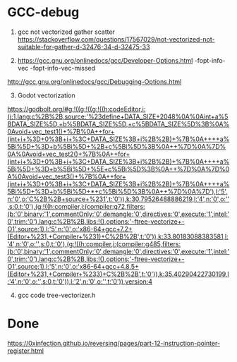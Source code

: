 
# GCC-debug


1. gcc not vectorized  gather scatter
https://stackoverflow.com/questions/17567029/not-vectorized-not-suitable-for-gather-d-32476-34-d-32475-33

2. https://gcc.gnu.org/onlinedocs/gcc/Developer-Options.html
-fopt-info-vec
-fopt-info-vec-missed 

http://gcc.gnu.org/onlinedocs/gcc/Debugging-Options.html


3. Godot vectorization

https://godbolt.org/#g:!((g:!((g:!((h:codeEditor,i:(j:1,lang:c%2B%2B,source:'%23define+DATA_SIZE+2048%0A%0Aint+a%5BDATA_SIZE%5D,+b%5BDATA_SIZE%5D,+c%5BDATA_SIZE%5D%3B%0A%0Avoid+vec_test1()+%7B%0A++for+(int+i+%3D+0%3B+i+%3C+DATA_SIZE%3B+i%2B%2B)+%7B%0A++++a%5Bi%5D+%3D+b%5Bi%5D+%2B+c%5Bi%5D%3B%0A++%7D%0A%7D%0A%0Avoid+vec_test2()+%7B%0A++for+(int+i+%3D+0%3B+i+%3C+DATA_SIZE%3B+i%2B%2B)+%7B%0A++++a%5Bi%5D+%3D+b%5Bi%5D+%5E+c%5Bi%5D%3B%0A++%7D%0A%7D%0A%0Avoid+vec_test3()+%7B%0A++for+(int+i+%3D+0%3B+i+%3C+DATA_SIZE%3B+i%2B%2B)+%7B%0A++++a%5Bi%5D+%3D+b%5Bi%5D+*+c%5Bi%5D%3B%0A++%7D%0A%7D'),l:'5',n:'0',o:'C%2B%2B+source+%231',t:'0')),k:30.79526488886219,l:'4',n:'0',o:'',s:0,t:'0'),(g:!((h:compiler,i:(compiler:g72,filters:(b:'0',binary:'1',commentOnly:'0',demangle:'0',directives:'0',execute:'1',intel:'0',trim:'0'),lang:c%2B%2B,libs:!(),options:'-ftree-vectorize+-O1',source:1),l:'5',n:'0',o:'x86-64+gcc+7.2+(Editor+%231,+Compiler+%231)+C%2B%2B',t:'0')),k:33.80183088383581,l:'4',n:'0',o:'',s:0,t:'0'),(g:!((h:compiler,i:(compiler:g485,filters:(b:'0',binary:'1',commentOnly:'0',demangle:'0',directives:'0',execute:'1',intel:'0',trim:'0'),lang:c%2B%2B,libs:!(),options:'-ftree-vectorize+-O1',source:1),l:'5',n:'0',o:'x86-64+gcc+4.8.5+(Editor+%231,+Compiler+%233)+C%2B%2B',t:'0')),k:35.40290422730199,l:'4',n:'0',o:'',s:0,t:'0')),l:'2',n:'0',o:'',t:'0')),version:4

4. gcc code tree-vectorizer.h


# Done

https://0xinfection.github.io/reversing/pages/part-12-instruction-pointer-register.html
